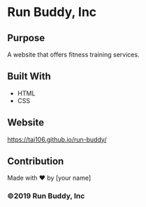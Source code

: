 # Run Buddy, Inc

## Purpose
A website that offers fitness training services. 

## Built With
* HTML
* CSS

## Website
https://tai106.github.io/run-buddy/

## Contribution
Made with ❤️ by [your name]

### ©️2019 Run Buddy, Inc 
